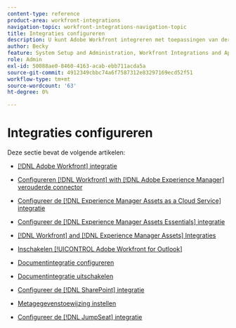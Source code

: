 ```yaml
---
content-type: reference
product-area: workfront-integrations
navigation-topic: workfront-integrations-navigation-topic
title: Integraties configureren
description: U kunt Adobe Workfront integreren met toepassingen van derden. Integraties kunnen het nut van Workfront uitbreiden en het aanpassen aan de behoeften van uw organisatie.
author: Becky
feature: System Setup and Administration, Workfront Integrations and Apps
role: Admin
exl-id: 50088ae0-8460-4163-acab-ebb711acda5a
source-git-commit: 4912349cbbc74a6f7587312e83297169ecd52f51
workflow-type: tm+mt
source-wordcount: '63'
ht-degree: 0%

---
```


# Integraties configureren

Deze sectie bevat de volgende artikelen:

* [[!DNL Adobe Workfront] integratie](../../administration-and-setup/configure-integrations/workfront-integrations-1.md)
* [Configureren [!DNL Workfront] with [!DNL Adobe Experience Manager] verouderde connector](../../administration-and-setup/configure-integrations/configure-workfront-aem.md)
* [Configureer de [!DNL Experience Manager Assets as a Cloud Service] integratie](../../administration-and-setup/configure-integrations/configure-aacs-integration.md)
* [Configureer de [!DNL Experience Manager Assets Essentials] integratie](../../documents/adobe-workfront-for-experience-manager-assets-essentials/setup-asset-essentials.md)
* [[!DNL Workfront] and [!DNL Experience Manager Assets] Integraties](../../documents/workfront-and-experience-manager-integrations/wf-experience-manager-integrations.md)
* [Inschakelen [!UICONTROL Adobe Workfront for Outlook]](../../administration-and-setup/configure-integrations/enable-workfront-for-outlook.md)
* [Documentintegratie configureren](../../administration-and-setup/configure-integrations/configure-document-integrations.md)
* [Documentintegratie uitschakelen](../../administration-and-setup/configure-integrations/disable-document-integrations.md)
* [Configureer de [!DNL SharePoint] integratie](../../administration-and-setup/configure-integrations/configure-sharepoint-integration.md)
* [Metagegevenstoewijzing instellen](../../administration-and-setup/configure-integrations/set-up-metadata-mapping.md)

   <!--
  <li data-mc-conditions="QuicksilverOrClassic.Draft mode"><a href="../../administration-and-setup/configure-integrations/create-oauth-application.md" class="MCXref xref" xrefformat="{para}">Create OAuth2 applications for Workfront integrations</a> </li>
  -->

   <!--
  <li data-mc-conditions="QuicksilverOrClassic.Draft mode"><a href="../../administration-and-setup/configure-integrations/manage-custom-oauth2-apps.md" class="MCXref xref" xrefformat="{para}">View and manage custom OAuth2 applications</a> </li>
  -->

* [Configureer de [!DNL JumpSeat] integratie](/help/quicksilver/administration-and-setup/configure-integrations/configure-jumpseat.md)
